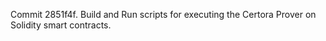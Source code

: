 Commit 2851f4f.                    Build and Run scripts for executing the Certora Prover on Solidity smart contracts.